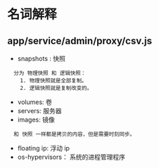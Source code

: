 # 名词解释


## app/service/admin/proxy/csv.js

* snapshots : 快照
```
  分为 物理快照 和 逻辑快照：
    1. 物理快照就是全部复制。
    2. 逻辑快照就是复制改变的。
```
* volumes: 卷
* servers: 服务器
* images: 镜像
```
  和 快照 一样都是拷贝的内容，但是需要时刻同步。
```
* floating ip: 浮动 ip
* os-hypervisors： 系统的进程管理程序